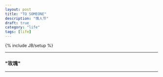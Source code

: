 ```yaml
---
layout: post
title: "TO SOMEONE"
description: "情人节"
draft: true
category: "life"
tags: [life]
---
```


{% include JB/setup %}

---

### "玫瑰"

<!-- background music cyx-yg -->
<!-- <a href="#" onClick="musicPaused()">停止</a> -->
<!-- <script type="text/javascript"> -->
<!-- function musicPaused() { -->
<!-- var music = document.getElementById("clickSound"); -->
<!-- music.pause(); -->
<!-- } -->
<!-- </script> -->
<!-- <audio id="clickSound" autoplay="autoplay" loop="loop"> -->
<!-- <source src="/assets/cyx-yg.mp3"> -->
<!-- </audio> -->

<!-- pic rose -->
<!-- <p align="left" style="text-align: center;"><img src="http://namepk.sinaapp.com/blog/3d_flower.gif" alt=""><br></p> -->

<!-- js rose -->
<canvas id="c"></canvas>
<script>
var b = document.body;
var c = document.getElementsByTagName('canvas')[0];
var a = c.getContext('2d');
document.body.clientWidth;
</script>
<script>
// start of submission //
with(m=Math)C=cos,S=sin,P=pow,R=random;c.width=c.height=f=500;h=-250;function p(a,b,c){if(c>60)return[S(a*7)*(13+5/(.2+P(b*4,4)))-S(b)*50,b*f+50,625+C(a*7)*(13+5/(.2+P(b*4,4)))+b*400,a*1-b/2,a];A=a*2-1;B=b*2-1;if(A*A+B*B<1){if(c>37){n=(j=c&1)?6:4;o=.5/(a+.01)+C(b*125)*3-a*300;w=b*h;return[o*C(n)+w*S(n)+j*610-390,o*S(n)-w*C(n)+550-j*350,1180+C(B+A)*99-j*300,.4-a*.1+P(1-B*B,-h*6)*.15-a*b*.4+C(a+b)/5+P(C((o*(a+1)+(B>0?w:-w))/25),30)*.1*(1-B*B),o/1e3+.7-o*w*3e-6]}if(c>32){c=c*1.16-.15;o=a*45-20;w=b*b*h;z=o*S(c)+w*C(c)+620;return[o*C(c)-w*S(c),28+C(B*.5)*99-b*b*b*60-z/2-h,z,(b*b*.3+P((1-(A*A)),7)*.15+.3)*b,b*.7]}o=A*(2-b)*(80-c*2);w=99-C(A)*120-C(b)*(-h-c*4.9)+C(P(1-b,7))*50+c*2;z=o*S(c)+w*C(c)+700;return[o*C(c)-w*S(c),B*99-C(P(b, 7))*50-c/3-z/1.35+450,z,(1-b/1.2)*.9+a*.1, P((1-b),20)/4+.05]}}setInterval('for(i=0;i<1e4;i++)if(s=p(R(),R(),i%46/.74)){z=s[2];x=~~(s[0]*f/z-h);y=~~(s[1]*f/z-h);if(!m[q=y*f+x]|m[q]>z)m[q]=z,a.fillStyle="rgb("+~(s[3]*h)+","+~(s[4]*h)+","+~(s[3]*s[3]*-80)+")",a.fillRect(x,y,1,1)}',0)
// end of submission //
</script>

<!-- <canvas id="c" height="256"></canvas> -->
<!-- <script> -->
<!-- 	var b = document.body; -->
<!-- 	var c = document.getElementsByTagName('canvas')[0]; -->
<!-- 	var a = c.getContext('2d'); -->
<!-- 	document.body.clientWidth; // fix bug in webkit: http://qfox.nl/weblog/218 -->
<!-- </script> -->
<!-- <script> -->
<!-- // start of submission // -->
<!-- with(m=Math)C=cos,S=sin,P=pow;O=a.getImageData(0,0,c.height=f=W=256,f);U=O.data;D={};F=[];function J(p){p[5]=Q=0;for(j=3;j--;)if(!D[Q=(p[j]>>=2)+Q*f])D[Q]=F.push(p)}setInterval(function(){for(i=1e3;i--;){c=i%42*1.35;H=T;T=m.random();A=H*2-1;B=T*2-1;J([S(H*7)*(o=13+5/(.2+P(T*4,4)))-T*50,T*550+500,(l=C(H*7))*o,(G=l/7+.5)-T/4,G]);if(A*A+B*B<1)if(c>32){J([(o=.5/(H+.01)-H*300)*C(n=(j=c&1)?6:4)+(w=T*-f)*S(n)+j*630-390,o*S(n)-w*C(n)+999-j*350,C(B+A)*99-j*50,(P(l=1-B*B,f*6)+C(H+T)+P(C((o*H+o+(B>0?w:-w))/25),30)*l-H+2)/5,o/1e3+.7-o*w/3e5]);J([(o=H*45-20)*C(l=c/.86)+(w=T*T)*f*S(l),C(B/2)*99-w*T*60+436,o*S(l)-w*f*C(l),w*.3+.3,T*.7])}else J([(o=A*(2-T)*(80-c*2))*C(c)-(w=99-C(A)*120-C(T)*(f-c*5)+C(P(1-T,7))*50+c*2)*S(c),(B*2-C(P(T,7))+9)*50,o*S(c)+w*C(c),1-T*.7,P(1-T,9)/4])}for(i=0;i<f*f;m[i++]=f)for(l=4;l--;)U[i*4+l]=255;for(c=C(W),s=S(W),j=F.length;j--;){k=F[j],x=k[0]*c+k[2]*s+99,z=k[0]*s-k[2]*c,y=k[1]-z*.4<<8;for(i=3;i--;)if(z<m[p=y-~x+[0,1,f][i]])for(m[p]=z,l=3;l--;)U[p*4+l]=k[l+3]*f}a.putImageData(O,0,0);W+=.03},T=0) -->
<!-- // end of submission // -->
<!-- </script> -->

<!-- <\!-- js lovepic -\-> -->
<!-- <html><head> -->
<!-- 	<meta charset="utf-8"> -->
<!-- </head> -->
<!-- <body marginwidth="0" marginheight="0"> -->
<!-- 	<canvas id="c" width="1280" height="649"></canvas> -->
<!-- 	<script> -->
<!-- 		var b = document.body; -->
<!-- 		var c = document.getElementsByTagName('canvas')[0]; -->
<!-- 		var a = c.getContext('2d'); -->
<!-- 		document.body.clientWidth; // fix bug in webkit: http://qfox.nl/weblog/218 -->
<!-- 	</script> -->
<!-- 	<script> -->
<!-- // start of submission // -->
<!-- c.width=w=innerWidth;c.height=h=innerHeight;x=Math;r=x.random;u="px Times";t=255;o=m=y=0;f=30;g=[];function z(d,k,n,q){return"rgba("+[d,k,n,q]+")"}b.onmousemove=function(d){m=d.pageX;y=d.pageY};b.onclick=function(){for(l=600;l--;)v=g[l],v.x=m,v.y=y};for(l=800;l--;)v=1E5*r(),g[l]={b:v,a:v,p:0,z:.1,x:w/2,y:h/2};a.fillStyle=z(0,0,0,t);a.font=.8*w-.4*h+u;a.fillText('♥',.276*w,.93*h);i=a.getImageData(0,0,w,h).data;a.fillRect(0,0,w,h);setInterval(function(){a.fillStyle=z(0,0,0,.01);a.fillRect(0,0,w,h);for(e=g.length;e--;)p=g[e],xd=p.x-m,yd=p.y-y,distance=x.sqrt(xd*xd+yd*yd),p.a+=.5<r()?-1:1,p.b-=.05*(p.b-p.a),v=8*p.b,p.x+=x.sin(v/180*x.PI),p.y+=x.cos(v/180*x.PI),j=i[4*(~~p.x+~~p.y*w)-1],p.p!=j&&(p.z=.01),p.z+=.5>p.z?.02:0,p.x>w+f&&(p.x=-f),p.x<-f&&(p.x=w+f),p.y>h+f&&(p.y=-f),p.y<-f&&(p.y=h+f),a.fillStyle=j?z(t,0,0,p.z):z(t,t,t,p.z),p.p=j,a.font=(300>distance?distance/10:30)+u,a.fillText('❤',p.x,p.y)},30); -->
<!-- // end of submission // -->
<!-- 	</script> -->
<!-- </body> -->
<!-- </html> -->

---
